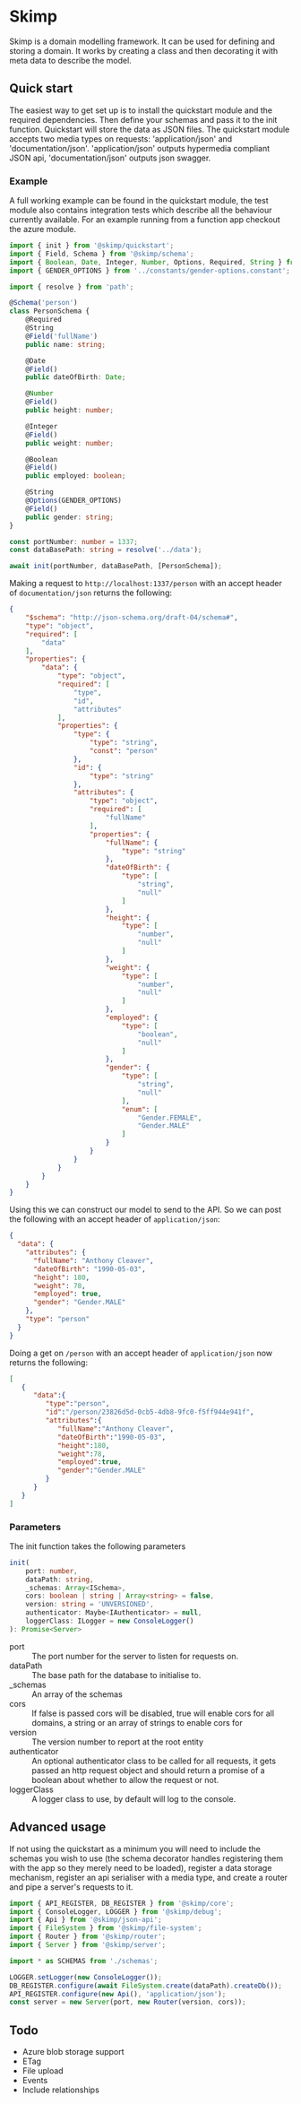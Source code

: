 # Skimp

Skimp is a domain modelling framework. It can be used for defining and storing a domain. It works by creating a class and then decorating it with meta data to describe the model.

## Quick start

The easiest way to get set up is to install the quickstart module and the required dependencies. Then define your schemas and pass it to the init function. Quickstart will store the data as JSON files. The quickstart module accepts two media types on requests: 'application/json' and 'documentation/json'. 'application/json' outputs hypermedia compliant JSON api, 'documentation/json' outputs json swagger.

### Example

A full working example can be found in the quickstart module, the test module also contains integration tests which describe all the behaviour currently available. For an example running from a function app checkout the azure module.

```typescript
import { init } from '@skimp/quickstart';
import { Field, Schema } from '@skimp/schema';
import { Boolean, Date, Integer, Number, Options, Required, String } from '@skimp/validation';
import { GENDER_OPTIONS } from '../constants/gender-options.constant';

import { resolve } from 'path';

@Schema('person')
class PersonSchema {
    @Required
    @String
    @Field('fullName')
    public name: string;

    @Date
    @Field()
    public dateOfBirth: Date;

    @Number
    @Field()
    public height: number;

    @Integer
    @Field()
    public weight: number;

    @Boolean
    @Field()
    public employed: boolean;

    @String
    @Options(GENDER_OPTIONS)
    @Field()
    public gender: string;
}

const portNumber: number = 1337;
const dataBasePath: string = resolve('../data');

await init(portNumber, dataBasePath, [PersonSchema]);
```

Making a request to `http://localhost:1337/person` with an accept header of `documentation/json` returns the following:

```json
{
    "$schema": "http://json-schema.org/draft-04/schema#",
    "type": "object",
    "required": [
        "data"
    ],
    "properties": {
        "data": {
            "type": "object",
            "required": [
                "type",
                "id",
                "attributes"
            ],
            "properties": {
                "type": {
                    "type": "string",
                    "const": "person"
                },
                "id": {
                    "type": "string"
                },
                "attributes": {
                    "type": "object",
                    "required": [
                        "fullName"
                    ],
                    "properties": {
                        "fullName": {
                            "type": "string"
                        },
                        "dateOfBirth": {
                            "type": [
                                "string",
                                "null"
                            ]
                        },
                        "height": {
                            "type": [
                                "number",
                                "null"
                            ]
                        },
                        "weight": {
                            "type": [
                                "number",
                                "null"
                            ]
                        },
                        "employed": {
                            "type": [
                                "boolean",
                                "null"
                            ]
                        },
                        "gender": {
                            "type": [
                                "string",
                                "null"
                            ],
                            "enum": [
                                "Gender.FEMALE",
                                "Gender.MALE"
                            ]
                        }
                    }
                }
            }
        }
    }
}
```

Using this we can construct our model to send to the API. So we can post the following with an accept header of `application/json`:

```json
{
  "data": {
    "attributes": {
      "fullName": "Anthony Cleaver",
      "dateOfBirth": "1990-05-03",
      "height": 180,
      "weight": 78,
      "employed": true,
      "gender": "Gender.MALE"
    },
    "type": "person"
  }
}
```

Doing a get on `/person` with an accept header of `application/json` now returns the following:

```json
[
   {
      "data":{
         "type":"person",
         "id":"/person/23826d5d-0cb5-4db8-9fc0-f5ff944e941f",
         "attributes":{
            "fullName":"Anthony Cleaver",
            "dateOfBirth":"1990-05-03",
            "height":180,
            "weight":78,
            "employed":true,
            "gender":"Gender.MALE"
         }
      }
   }
]
```

### Parameters

The init function takes the following parameters

```typescript
init(
    port: number,
    dataPath: string,
    _schemas: Array<ISchema>,
    cors: boolean | string | Array<string> = false,
    version: string = 'UNVERSIONED',
    authenticator: Maybe<IAuthenticator> = null,
    loggerClass: ILogger = new ConsoleLogger()
): Promise<Server>
```

<dl>
<dt>port</dt>
<dd>The port number for the server to listen for requests on.</dd>
<dt>dataPath</dt>
<dd>The base path for the database to initialise to.</dd>
<dt>_schemas</dt>
<dd>An array of the schemas</dd>
<dt>cors</dt>
<dd>If false is passed cors will be disabled, true will enable cors for all domains, a string or an array of strings to enable cors for</dd>
<dt>version</dt>
<dd>The version number to report at the root entity</dd>
<dt>authenticator</dt>
<dd>An optional authenticator class to be called for all requests, it gets passed an http request object and should return a promise of a boolean about whether to allow the request or not.</dd>
<dt>loggerClass</dt>
<dd>A logger class to use, by default will log to the console.</dd>
</dl>

## Advanced usage

If not using the quickstart as a minimum you will need to include the schemas you wish to use (the schema decorator handles registering them with the app so they merely need to be loaded), register a data storage mechanism, register an api serialiser with a media type, and create a router and pipe a server's requests to it.

```javascript
import { API_REGISTER, DB_REGISTER } from '@skimp/core';
import { ConsoleLogger, LOGGER } from '@skimp/debug';
import { Api } from '@skimp/json-api';
import { FileSystem } from '@skimp/file-system';
import { Router } from '@skimp/router';
import { Server } from '@skimp/server';

import * as SCHEMAS from './schemas';

LOGGER.setLogger(new ConsoleLogger());
DB_REGISTER.configure(await FileSystem.create(dataPath).createDb());
API_REGISTER.configure(new Api(), 'application/json');
const server = new Server(port, new Router(version, cors));
```

## Todo

- Azure blob storage support
- ETag
- File upload
- Events
- Include relationships
